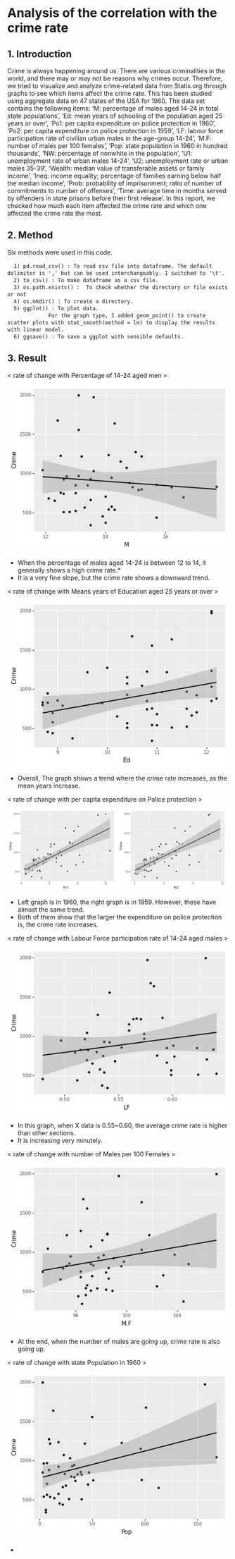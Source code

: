 # Analysis of the correlation with the crime rate


## 1. Introduction

   Crime is always happening around us. There are various criminalities in the world, and there may or may not be reasons why crimes occur. Therefore, we tried to visualize and analyze crime-related data from Statis.org through graphs to see which items affect the crime rate. This has been studied using aggregate data on 47 states of the USA for 1960. The data set contains the following items: ‘M: percentage of males aged 14-24 in total state populations’, ‘Ed: mean years of schooling of the population aged 25 years or over’, ‘Po1: per capita expenditure on police protection in 1960’, ‘Po2: per capita expenditure on police protection in 1959’, ‘LF: labour force participation rate of civilian urban males in the age-group 14-24’, ‘M.F: number of males per 100 females’, ‘Pop: state population in 1960 in hundred thousands’, ‘NW: percentage of nonwhite in the population’, ‘U1: unemployment rate of urban males 14-24’, ‘U2: unemployment rate or urban males 35-39’, ‘Wealth: median value of transferable assets or family income’, ‘Ineq: income equality; percentage of families earning below half the median income’, ‘Prob: probability of imprisonment; ratio of number of commitments to number of offenses’, ‘Time: average time in months served by offenders in state prisons before their first release’.
In this report, we checked how much each item affected the crime rate and which one affected the crime rate the most. 

## 2. Method

   Six methods were used in this code.
   
      1) pd.read_csv() : To read csv file into dataframe. The default delimiter is ',' but can be used interchangeably. I switched to '\t'.
      2) to_csv() : To make dataframe as a csv file.
      3) os.path.exists() :  To check whether the directory or file exists or not
      4) os.mkdir() : To create a directory.
      5) ggplot() : To plot data.
                 For the graph type, I added geom_point() to create scatter plots with stat_smooth(method = lm) to display the results with linear model.
      6) ggsave() : To save a ggplot with sensible defaults.

## 3. Result

   < rate of change with Percentage of 14-24 aged men >

   ![Alt text](https://github.com/SeogyeongHwang/Project/blob/8d31bf164e23d3a1715c8437ac26cc3dd609daef/Data_Analysis/USA_crime_stats/Plots/M.jpg)
   
   + When the percentage of males aged 14-24 is between 12 to 14, it generally shows a high crime rate.*
   + It is a very fine slope, but the crime rate shows a downward trend.

   < rate of change with Means years of Education aged 25 years or over >

   ![Alt text](https://github.com/SeogyeongHwang/Project/blob/a3ab64523fb51e5cc0d1c123a1de94c08c40ed83/Data_Analysis/USA_crime_stats/Plots/Ed.jpg)

   + Overall, The graph shows a trend where the crime rate increases, as the mean years increase.

   < rate of change with per capita expenditure on Police protection >

   <p float="left">
   <img src="https://github.com/SeogyeongHwang/Project/blob/a3ab64523fb51e5cc0d1c123a1de94c08c40ed83/Data_Analysis/USA_crime_stats/Plots/Po1.jpg" width="49%" height="50%">
   <img src="https://github.com/SeogyeongHwang/Project/blob/51299959a29601e91d2853c8fc5a040ce4c00e28/Data_Analysis/USA_crime_stats/Plots/Po2.jpg" width="49%" height="50%">
   </p>

   + Left graph is in 1960, the right graph is in 1959. However, these have almost the same trend.
   + Both of them show that the larger the expenditure on police protection is, the crime rate increases.

   < rate of change with Labour Force participation rate of 14-24 aged males >

   ![Alt text](https://github.com/SeogyeongHwang/Project/blob/18c1d8b9adfa01e50818b4cab62300e351f68261/Data_Analysis/USA_crime_stats/Plots/LF.jpg)

   + In this graph, when X data is 0.55~0.60, the average crime rate is higher than other sections.
   + It is increasing very minutely.

   < rate of change with number of Males per 100 Females >
   
   ![Alt text](https://github.com/SeogyeongHwang/Project/blob/683557ff9e6f6abfacc41364da7a4459b39a104c/Data_Analysis/USA_crime_stats/Plots/M.F.jpg)

   + At the end, when the number of males are going up, crime rate is also going up.
   
   < rate of change with state Population in 1960 >

   ![Alt text](https://github.com/SeogyeongHwang/Project/blob/683557ff9e6f6abfacc41364da7a4459b39a104c/Data_Analysis/USA_crime_stats/Plots/Pop.jpg)

   + 
   
